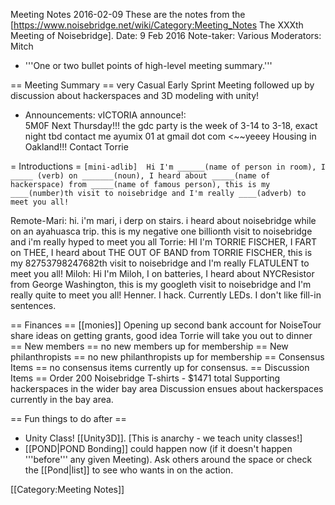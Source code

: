 Meeting Notes 2016-02-09 
 These are the notes from the [https://www.noisebridge.net/wiki/Category:Meeting_Notes The XXXth Meeting of Noisebridge]. Date: 9 Feb 2016 
Note-taker: Various Moderators: Mitch
* '''One or two bullet points of high-level meeting summary.'''

== Meeting Summary ==
very Casual Early Sprint Meeting followed up by discussion about hackerspaces and 3D modeling with unity!

* Announcements:
vICTORIA announce!:  
    5M0F Next Thursday!!! 
    the gdc party is the week of 3-14 to 3-18, exact night tbd  contact me ayumix 01 at gmail dot com &lt;~~yeeey
    Housing in Oakland!!! Contact Torrie
    
= Introductions =
````[mini-adlib]  Hi I'm ______(name of person in room), I _____ (verb) on _______(noun), I heard about _____(name of hackerspace) from _____(name of famous person), this is my ____(number)th visit to noisebridge and I'm really ____(adverb) to meet you all!````

Remote-Mari: hi. i'm mari, i derp on stairs. i heard about noisebridge while on an ayahuasca trip. this is my negative one billionth visit to noisebridge and i'm really hyped to meet you all
Torrie: HI I'm TORRIE FISCHER, I FART on THEE, I heard about THE OUT OF BAND from TORRIE FISCHER, this is my 82753798247682th visit to noisebridge and I'm really FLATULENT to meet you all!
Miloh: Hi I'm Miloh, I  on batteries, I heard about NYCResistor from George Washington, this is my googleth visit to noisebridge and I'm really quite to meet you all!
Henner. I hack. Currently LEDs. I don't like fill-in sentences.

== Finances ==
  [[monies]]  Opening up second bank account for NoiseTour
share ideas on getting grants, good idea Torrie will take you out to dinner
== New members ==
 no new members up for membership
== New philanthropists ==
no new philanthropists up for membership
== Consensus Items ==  no consensus items currently up for consensus.
== Discussion Items  ==
Order 200 Noisebridge T-shirts - $1471 total
   Supporting hackerspaces in the wider bay area
   Discussion ensues about hackerspaces currently in the bay area.


== Fun things to do after ==
* Unity Class! [[Unity3D]]. [This is anarchy - we teach unity classes!]
* [[POND|POND Bonding]] could happen now (if it doesn't happen '''before''' any given Meeting).  Ask others around the space or check the [[Pond|list]] to see who wants in on the action.


[[Category:Meeting Notes]]